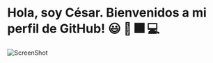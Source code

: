# Hola, soy César. Bienvenidos a mi perfil de GitHub! :smiley: 👋 :fireworks: 💻
![ScreenShot](https://raw.github.com/cesar-vaesco/cesar-vaesco/banner-cesar.jpg) 

<!--
**cesar-vaesco/cesar-vaesco** is a ✨ _special_ ✨ repository because its `README.md` (this file) appears on your GitHub profile.

Here are some ideas to get you started:

- 🔭 I’m currently working on ...
- 🌱 I’m currently learning ...
- 👯 I’m looking to collaborate on ...
- 🤔 I’m looking for help with ...
- 💬 Ask me about ...
- 📫 How to reach me: ...
- 😄 Pronouns: ...
- ⚡ Fun fact: ...
-->
